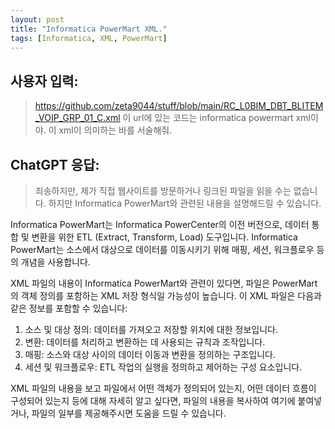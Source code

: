 ```yaml
---
layout: post
title: "Informatica PowerMart XML."
tags: [Informatica, XML, PowerMart]
---
```


## 사용자 입력:
> https://github.com/zeta9044/stuff/blob/main/RC_L0BIM_DBT_BLITEM_VOIP_GRP_01_C.xml  이 url에 있는 코드는 informatica powermart xml이야. 이 xml이 의미하는 바를 서술해줘.

## ChatGPT 응답:
> 죄송하지만, 제가 직접 웹사이트를 방문하거나 링크된 파일을 읽을 수는 없습니다. 하지만 Informatica PowerMart와 관련된 내용을 설명해드릴 수 있습니다.

Informatica PowerMart는 Informatica PowerCenter의 이전 버전으로, 데이터 통합 및 변환을 위한 ETL (Extract, Transform, Load) 도구입니다. Informatica PowerMart는 소스에서 대상으로 데이터를 이동시키기 위해 매핑, 세션, 워크플로우 등의 개념을 사용합니다.

XML 파일의 내용이 Informatica PowerMart와 관련이 있다면, 파일은 PowerMart의 객체 정의를 포함하는 XML 저장 형식일 가능성이 높습니다. 이 XML 파일은 다음과 같은 정보를 포함할 수 있습니다:

1. 소스 및 대상 정의: 데이터를 가져오고 저장할 위치에 대한 정보입니다.
2. 변환: 데이터를 처리하고 변환하는 데 사용되는 규칙과 조작입니다.
3. 매핑: 소스와 대상 사이의 데이터 이동과 변환을 정의하는 구조입니다.
4. 세션 및 워크플로우: ETL 작업의 실행을 정의하고 제어하는 구성 요소입니다.

XML 파일의 내용을 보고 파일에서 어떤 객체가 정의되어 있는지, 어떤 데이터 흐름이 구성되어 있는지 등에 대해 자세히 알고 싶다면, 파일의 내용을 복사하여 여기에 붙여넣거나, 파일의 일부를 제공해주시면 도움을 드릴 수 있습니다.

